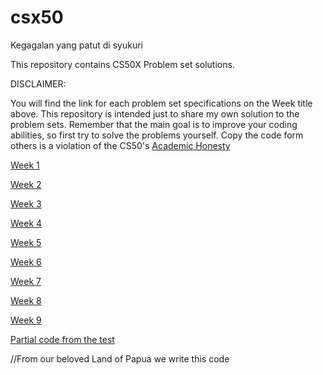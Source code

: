 # csx50
Kegagalan yang patut di syukuri

This repository contains CS50X Problem set solutions.

DISCLAIMER:

You will find the link for each problem set specifications on the Week title above.
This repository is intended just to share my own solution to the problem sets. 
Remember that the main goal is to improve your coding abilities, so first try to solve the problems yourself. 
Copy the code form others is a violation of the CS50's  [Academic Honesty](https://cs50.harvard.edu/indonesia/2023/syllabus/#academic-honesty)

[Week 1 ](https://github.com/MdTs121220/csx50/tree/main/Week-1)

[Week 2 ](https://github.com/MdTs121220/csx50/tree/main/Week-2)

[Week 3 ](https://github.com/MdTs121220/csx50/tree/main/Week-3)

[Week 4 ](https://github.com/MdTs121220/csx50/tree/main/Week-4)

[Week 5 ](https://github.com/MdTs121220/csx50/tree/main/Week-5)

[Week 6 ](https://github.com/MdTs121220/csx50/tree/main/Week-6)

[Week 7 ](https://github.com/MdTs121220/csx50/tree/main/Week-7)

[Week 8 ](https://github.com/MdTs121220/csx50/tree/main/Week-8)

[Week 9 ](https://github.com/MdTs121220/csx50/tree/main/Week-9)

[Partial code from the test ](https://github.com/MdTs121220/csx50/tree/main/Test-csxx50)


//From our beloved Land of Papua we write this code
